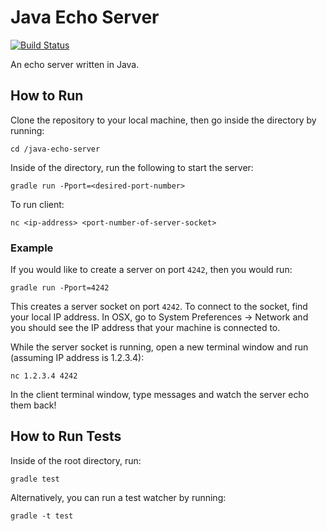 # Java Echo Server
[![Build Status](https://travis-ci.org/junehoe/java-echo-server.svg?branch=walking-skeleton)](https://travis-ci.org/junehoe/java-echo-server)

An echo server written in Java.
## How to Run
Clone the repository to your local machine, then go inside the directory by running:
```
cd /java-echo-server
```
Inside of the directory, run the following to start the server:
```
gradle run -Pport=<desired-port-number>
```
To run client:
```
nc <ip-address> <port-number-of-server-socket>
```
### Example
If you would like to create a server on port `4242`, then you would run:
```
gradle run -Pport=4242
```
This creates a server socket on port `4242`. To connect to the socket, find your local IP address. In OSX, go to System Preferences -> Network and you should see the IP address that your machine is connected to.

While the server socket is running, open a new terminal window and run (assuming IP address is 1.2.3.4):
```
nc 1.2.3.4 4242
```
In the client terminal window, type messages and watch the server echo them back!
## How to Run Tests
Inside of the root directory, run:
```
gradle test
```
Alternatively, you can run a test watcher by running:
```
gradle -t test
```
